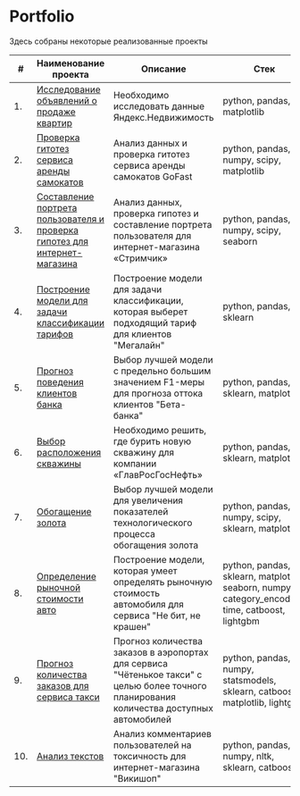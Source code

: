# Portfolio

Здесь собраны некоторые реализованные проекты

| #    | Наименование проекта                | Описание                                                     | Стек                                                         |
| ---- | ------------------------------------------------------------ | ------------------------------------------------------------ | ------------------------------------------------------------ |
| 1.   |[Исследование объявлений о продаже квартир](https://github.com/fromufawithlove/Portfolio/tree/main/%D0%AF%D0%BD%D0%B4%D0%B5%D0%BA%D1%81.%D0%9D%D0%B5%D0%B4%D0%B2%D0%B8%D0%B6%D0%B8%D0%BC%D0%BE%D1%81%D1%82%D1%8C) | Необходимо исследовать данные Яндекс.Недвижимость |  python, pandas, matplotlib |
| 2.   | [Проверка гитотез сервиса аренды самокатов](https://github.com/fromufawithlove/Portfolio/tree/main/%D0%A1%D0%B0%D0%BC%D0%BE%D0%BA%D0%B0%D1%82%D1%8B%20GoFast) | Анализ данных и проверка гитотез сервиса аренды самокатов GoFast | python, pandas, numpy, scipy, matplotlib |
| 3.   | [Составление портрета пользователя и проверка гипотез для интернет-магазина](https://github.com/fromufawithlove/Portfolio/tree/main/%D0%A1%D1%82%D1%80%D0%B8%D0%BC%D1%87%D0%B8%D0%BA) | Анализ данных, проверка гипотез и составление портрета пользователя для интернет-магазина «Стримчик» | python, pandas, numpy, scipy, seaborn |
| 4.   | [Построение модели для задачи классификации тарифов](https://github.com/fromufawithlove/Portfolio/tree/main/%D0%9C%D0%B5%D0%B3%D0%B0%D0%BB%D0%B0%D0%B9%D0%BD) | Построение модели для задачи классификации, которая выберет подходящий тариф для клиентов "Мегалайн" | python, pandas, sklearn |
| 5.   | [Прогноз поведения клиентов банка](https://github.com/fromufawithlove/Portfolio/tree/main/%D0%91%D0%B5%D1%82%D0%B0-%D0%B1%D0%B0%D0%BD%D0%BA) | Выбор лучшей модели  с предельно большим значением F1-меры для прогноза оттока клиентов "Бета-банка" | python, pandas, sklearn, matplotlib  |
| 6.   | [Выбор расположения скважины](https://github.com/fromufawithlove/Portfolio/tree/main/%D0%93%D0%BB%D0%B0%D0%B2%D0%A0%D0%BE%D1%81%D0%9D%D0%B5%D1%84%D1%82%D1%8C) | Необходимо решить, где бурить новую скважину для компании «ГлавРосГосНефть» | python, pandas, sklearn, matplotlib  |
| 7.   | [Обогащение золота](https://github.com/fromufawithlove/Portfolio/tree/main/%D0%9E%D0%B1%D0%BE%D0%B3%D0%B0%D1%89%D0%B5%D0%BD%D0%B8%D0%B5%20%D0%B7%D0%BE%D0%BB%D0%BE%D1%82%D0%B0) | Выбор лучшей модели для увеличения <br/>показателей технологического процесса <br/>обогащения золота | python, pandas, numpy, scipy, sklearn, matplotlib       |
| 8.   | [Определение рыночной стоимости авто](https://github.com/fromufawithlove/Portfolio/tree/main/%D0%A0%D1%8B%D0%BD%D0%BE%D1%87%D0%BD%D0%B0%D1%8F%20%D1%81%D1%82%D0%BE%D0%B8%D0%BC%D0%BE%D1%81%D1%82%D1%8C%20%D0%B0%D0%B2%D1%82%D0%BE) |  Построение модели, которая умеет определять рыночную стоимость автомобиля для сервиса "Не бит, не крашен" |  python, pandas, sklearn, matplotlib, seaborn, numpy, category_encoders, time, catboost, lightgbm | 
| 9.   | [Прогноз количества заказов для сервиса такси](https://github.com/fromufawithlove/Portfolio/tree/main/%D0%97%D0%B0%D0%BA%D0%B0%D0%B7%D1%8B%20%D1%82%D0%B0%D0%BA%D1%81%D0%B8) | Прогноз количества заказов в аэропортах <br/>для сервиса "Чётенькое такси" с целью более точного планирования количества доступных <br/>автомобилей | python, pandas, numpy, statsmodels, sklearn, catboost, matplotlib, lightgbm |
| 10.   | [Анализ текстов](https://github.com/aq2003/Portfolio/tree/main/Analyzing%20Texts) | Анализ комментариев пользователей на токсичность для интернет-магазина "Викишоп"          | python, pandas, numpy, nltk, sklearn, catboost |
